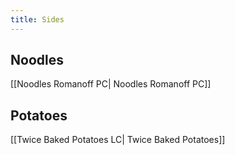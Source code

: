 ```yaml
---
title: Sides
---
```

## Noodles
[[Noodles Romanoff PC| Noodles Romanoff PC]]

## Potatoes
[[Twice Baked Potatoes LC| Twice Baked Potatoes]]